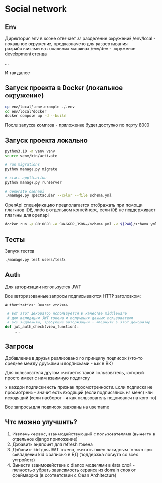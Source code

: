 # Social network

## Env

Директория env в корне отвечает за разделение окружений
/env/local - локальное окружение, предназначено для развертывания разработчиками на локальных машинах
/env/dev - окружение development стенда

...

И так далее

## Запуск проекта в Docker (локальное окружение)

```bash
cp env/local/.env.example ./.env
cd env/local/docker
docker compose up -d --build
```

После запуска композа - приложение будет доступно по порту 8000

## Запуск проекта локально

```bash
python3.10 -m venv venv
source venv/bin/activate

# run migrations
python manage.py migrate

# start application
python manage.py runserver

# generate openapi
./manage.py spectacular --color --file schema.yml
```

OpenApi спецификацию предполагается отображать при помощи плагинов IDE, либо в отдельном контейнере, если IDE не поддерживает плагины для openapi

```bash
docker run -p 80:8080 -e SWAGGER_JSON=/schema.yml -v ${PWD}/schema.yml:/schema.yml swaggerapi/swagger-ui
```

## Тесты

Запуск тестов

```bash
./manage.py test users/tests
```

## Auth

Для авторизации используется JWT

Все авторизованные запросы подписываются HTTP заголовком:

```HTTP
Authorization: Bearer <token>
```

```python
 # вот этот декоратор используется в качестве middleware 
 # для валидации JWT токена и получения данных пользователя
 # все эндпоинты, требующие авторизации - обернуты в этот декоратор
def jwt_auth_check(view_function):
    ...
```

## Запросы

Добавление в друзья реализовано по принципу подписок (что-то среднее между друзьями и подписками - как в ВК)

Для пользователя другом считается такой пользователь, который просто имеет с ним взаимную подписку

У каждой подписки есть признак просмотренности. Если подписка не просмотрена - значит есть входящий (если подписались на меня) или исходящий (если наоборот - я как пользователь подписался на кого-то)

Все запросы для подписок завязаны на username

## Что можно улучшить?

1. Извлечь сервис, взаимодействующий с пользователями (вынести в отдельное django приложение)
2. Добавить эндпоинт для refresh токена
3. Добавить kid для JWT токена, считать токен валидным только при совпадении kid с записью в БД (поддержка логаута со всех устройств)
4. Вынести взаимодействие с django моделями в data слой - полностью убрать зависимость сервиса из domain слоя от фреймворка (в соответствии с Clean Architecture)
